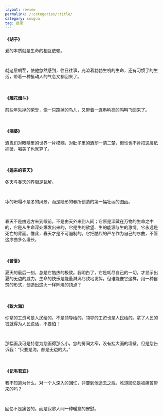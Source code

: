 ```yaml
---
layout: review
permalink: /:categories/:title/
category: sougua
tag: 摘录
---
```




#### 《胡子》

爱的本质就是生命的相互依赖。

<br>

就这层胡茬，使他忽然感到，往日往事，充溢着勃勃生机的生命，还有习惯了的生活，带着一种挺动人的气息又都回来了。

<br>

#### 《雕花烟斗》

前些年失掉的荣誉，像一只跑掉的鸟儿，又带着一连串响亮的鸣叫飞回来了。

<br>

#### 《酒婆》

酒鬼们对眼睛里的世界一片模糊，对肚子里的酒却一清二楚，但谁也不肯把这层纸捅破，喝美了也就算了。

<br>

#### 《逼来的春天》

冬天与春天的界限是瓦解。

<br>

冰的坍塌不是冬的风景，而是隐形的春所创造的第一幅壮丽的图画。

<br>

春天不是由远方来到眼前，不是由天外来到人间；它原是深藏在万物的生命之中的，它是从生命深处爆发出来的，它是生的欲望、生的能源与生的激情。它永远是死亡的背面。惟此，春天才是不可遏制的。它把酷烈的严冬作为自己的序曲，不管这序曲多么漫长。

<br>

#### 《苦夏》

夏天的最后一刻，总是它酷热的极致。我明白了，它是耗尽自己的一切，才显示出夏的无边的威力。生命的快乐是能量淋漓尽致地发挥。但谁能像它这样，用一种自焚的形式，创造出这火一样辉煌的顶点？

<br>

#### 《致大海》

你拿的工资可是人民给的，不是领导给的。领导的工资也是人民给的。拿了人民的钱就得为人民说话，不要怕！

<br>

那幅画我可是特意为您画得那么小，您的房间太窄，没有挂大画的墙壁。但是您告诉我：“只要是海，都是无边的大。”

<br>

#### 《记韦君宜》

我不知道为什么，对一个人深入的回忆，非要到他逝去之后。难道回忆是被痛苦带来的吗？

<br>

回忆不是痛苦的，而是寂寥人间一种暖意的安慰。

<br>

